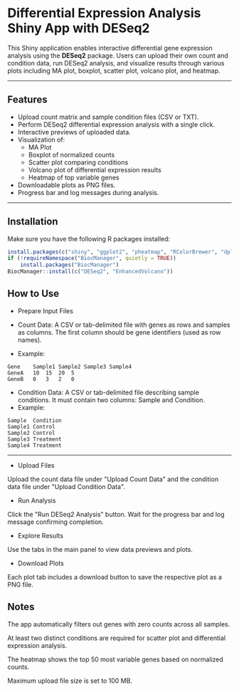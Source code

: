 # Differential Expression Analysis Shiny App with DESeq2

This Shiny application enables interactive differential gene expression analysis using the **DESeq2** package. Users can upload their own count and condition data, run DESeq2 analysis, and visualize results through various plots including MA plot, boxplot, scatter plot, volcano plot, and heatmap.

---

## Features

- Upload count matrix and sample condition files (CSV or TXT).
- Perform DESeq2 differential expression analysis with a single click.
- Interactive previews of uploaded data.
- Visualization of:
  - MA Plot
  - Boxplot of normalized counts
  - Scatter plot comparing conditions
  - Volcano plot of differential expression results
  - Heatmap of top variable genes
- Downloadable plots as PNG files.
- Progress bar and log messages during analysis.

---

## Installation

Make sure you have the following R packages installed:

```r
install.packages(c("shiny", "ggplot2", "pheatmap", "RColorBrewer", "dplyr", "tidyverse", "matrixStats", "DT"))
if (!requireNamespace("BiocManager", quietly = TRUE))
    install.packages("BiocManager")
BiocManager::install(c("DESeq2", "EnhancedVolcano"))
```

## How to Use
- Prepare Input Files

- Count Data: A CSV or tab-delimited file with genes as rows and samples as columns. The first column should be gene identifiers (used as row names).
- Example:
```
Gene	Sample1	Sample2	Sample3	Sample4
GeneA	10	15	20	5
GeneB	0	3	2	0
```
- Condition Data: A CSV or tab-delimited file describing sample conditions. It must contain two columns: Sample and Condition.
- Example:
```
Sample	Condition
Sample1	Control
Sample2	Control
Sample3	Treatment
Sample4	Treatment
```
---
- Upload Files

Upload the count data file under "Upload Count Data" and the condition data file under "Upload Condition Data".

- Run Analysis

Click the "Run DESeq2 Analysis" button. Wait for the progress bar and log message confirming completion.

- Explore Results

Use the tabs in the main panel to view data previews and plots.

- Download Plots

Each plot tab includes a download button to save the respective plot as a PNG file.

## Notes
The app automatically filters out genes with zero counts across all samples.

At least two distinct conditions are required for scatter plot and differential expression analysis.

The heatmap shows the top 50 most variable genes based on normalized counts.

Maximum upload file size is set to 100 MB.
